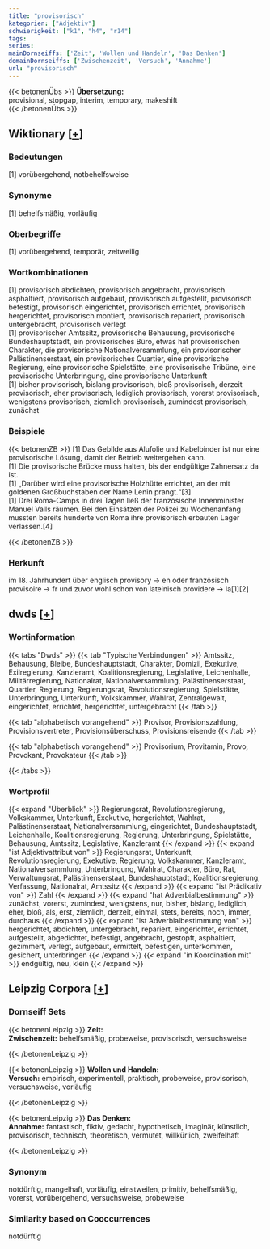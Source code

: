 ```yaml
---
title: "provisorisch"
kategorien: ["Adjektiv"]
schwierigkeit: ["k1", "h4", "r14"]
tags:
series:
mainDornseiffs: ['Zeit', 'Wollen und Handeln', 'Das Denken']
domainDornseiffs: ['Zwischenzeit', 'Versuch', 'Annahme']
url: "provisorisch"
---
```


{{< betonenÜbs >}}
**Übersetzung:**  
provisional, stopgap, interim, temporary, makeshift  
{{< /betonenÜbs >}}

## Wiktionary [[+](https://de.wiktionary.org/wiki/provisorisch)]

### Bedeutungen
[1] vorübergehend, notbehelfsweise  

### Synonyme
[1] behelfsmäßig, vorläufig  

### Oberbegriffe
[1] vorübergehend, temporär, zeitweilig  

### Wortkombinationen
[1] provisorisch abdichten, provisorisch angebracht, provisorisch asphaltiert, provisorisch aufgebaut, provisorisch aufgestellt, provisorisch befestigt, provisorisch eingerichtet, provisorisch errichtet, provisorisch hergerichtet, provisorisch montiert, provisorisch repariert, provisorisch untergebracht, provisorisch verlegt  
[1] provisorischer Amtssitz, provisorische Behausung, provisorische Bundeshauptstadt, ein provisorisches Büro, etwas hat provisorischen Charakter, die provisorische Nationalversammlung, ein provisorischer Palästinenserstaat, ein provisorisches Quartier, eine provisorische Regierung, eine provisorische Spielstätte, eine provisorische Tribüne, eine provisorische Unterbringung, eine provisorische Unterkunft  
[1] bisher provisorisch, bislang provisorisch, bloß provisorisch, derzeit provisorisch, eher provisorisch, lediglich provisorisch, vorerst provisorisch, wenigstens provisorisch, ziemlich provisorisch, zumindest provisorisch, zunächst  

### Beispiele
{{< betonenZB >}}
[1] Das Gebilde aus Alufolie und Kabelbinder ist nur eine provisorische Lösung, damit der Betrieb weitergehen kann.  
[1] Die provisorische Brücke muss halten, bis der endgültige Zahnersatz da ist.  
[1] „Darüber wird eine provisorische Holzhütte errichtet, an der mit goldenen Großbuchstaben der Name Lenin prangt.“[3]  
[1] Drei Roma-Camps in drei Tagen ließ der französische Innenminister Manuel Valls räumen. Bei den Einsätzen der Polizei zu Wochenanfang mussten bereits hunderte von Roma ihre provisorisch erbauten Lager verlassen.[4]  

{{< /betonenZB >}}
### Herkunft
im 18. Jahrhundert über englisch provisory → en oder französisch provisoire → fr und zuvor wohl schon von lateinisch providere → la[1][2]  



## dwds [[+](https://www.dwds.de/wb/provisorisch)]

### Wortinformation
{{< tabs "Dwds" >}}
{{< tab "Typische Verbindungen" >}}
Amtssitz, Behausung, Bleibe, Bundeshauptstadt, Charakter, Domizil, Exekutive, Exilregierung, Kanzleramt, Koalitionsregierung, Legislative, Leichenhalle, Militärregierung, Nationalrat, Nationalversammlung, Palästinenserstaat, Quartier, Regierung, Regierungsrat, Revolutionsregierung, Spielstätte, Unterbringung, Unterkunft, Volkskammer, Wahlrat, Zentralgewalt, eingerichtet, errichtet, hergerichtet, untergebracht
{{< /tab >}}

{{< tab "alphabetisch vorangehend" >}}
Provisor, Provisionszahlung, Provisionsvertreter, Provisionsüberschuss, Provisionsreisende
{{< /tab >}}

{{< tab "alphabetisch vorangehend" >}}
Provisorium, Provitamin, Provo, Provokant, Provokateur
{{< /tab >}}

{{< /tabs >}}

### Wortprofil
{{< expand "Überblick" >}} Regierungsrat, Revolutionsregierung, Volkskammer, Unterkunft, Exekutive, hergerichtet, Wahlrat, Palästinenserstaat, Nationalversammlung, eingerichtet, Bundeshauptstadt, Leichenhalle, Koalitionsregierung, Regierung, Unterbringung, Spielstätte, Behausung, Amtssitz, Legislative, Kanzleramt {{< /expand >}}
{{< expand "ist Adjektivattribut von" >}} Regierungsrat, Unterkunft, Revolutionsregierung, Exekutive, Regierung, Volkskammer, Kanzleramt, Nationalversammlung, Unterbringung, Wahlrat, Charakter, Büro, Rat, Verwaltungsrat, Palästinenserstaat, Bundeshauptstadt, Koalitionsregierung, Verfassung, Nationalrat, Amtssitz {{< /expand >}}
{{< expand "ist Prädikativ von" >}} Zahl {{< /expand >}}
{{< expand "hat Adverbialbestimmung" >}} zunächst, vorerst, zumindest, wenigstens, nur, bisher, bislang, lediglich, eher, bloß, als, erst, ziemlich, derzeit, einmal, stets, bereits, noch, immer, durchaus {{< /expand >}}
{{< expand "ist Adverbialbestimmung von" >}} hergerichtet, abdichten, untergebracht, repariert, eingerichtet, errichtet, aufgestellt, abgedichtet, befestigt, angebracht, gestopft, asphaltiert, gezimmert, verlegt, aufgebaut, ermittelt, befestigen, unterkommen, gesichert, unterbringen {{< /expand >}}
{{< expand "in Koordination mit" >}} endgültig, neu, klein {{< /expand >}}

## Leipzig Corpora [[+](https://corpora.uni-leipzig.de/en/res?word=provisorisch&corpusId=deu_newscrawl-public_2018)]

### Dornseiff Sets
{{< betonenLeipzig >}}
**Zeit:**  
**Zwischenzeit:** behelfsmäßig, probeweise, provisorisch, versuchsweise  

{{< /betonenLeipzig >}}


{{< betonenLeipzig >}}
**Wollen und Handeln:**  
**Versuch:** empirisch, experimentell, praktisch, probeweise, provisorisch, versuchsweise, vorläufig  

{{< /betonenLeipzig >}}


{{< betonenLeipzig >}}
**Das Denken:**  
**Annahme:** fantastisch, fiktiv, gedacht, hypothetisch, imaginär, künstlich, provisorisch, technisch, theoretisch, vermutet, willkürlich, zweifelhaft  

{{< /betonenLeipzig >}}

### Synonym
notdürftig, mangelhaft, vorläufig, einstweilen, primitiv, behelfsmäßig, vorerst, vorübergehend, versuchsweise, probeweise


### Similarity based on Cooccurrences
notdürftig

